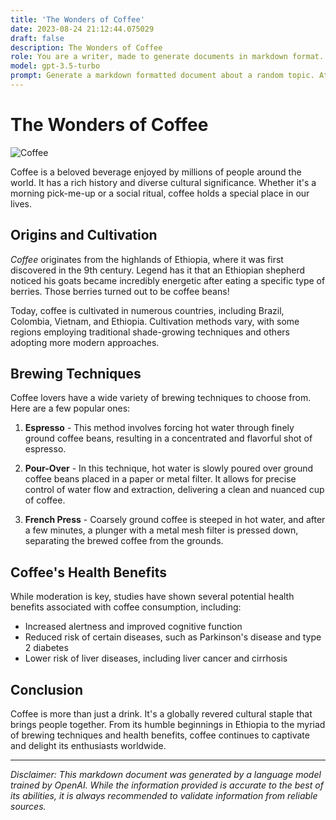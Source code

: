 ```yaml
---
title: 'The Wonders of Coffee'
date: 2023-08-24 21:12:44.075029
draft: false
description: The Wonders of Coffee
role: You are a writer, made to generate documents in markdown format. It is very important that all of the documents you generate are in valid markdown format.
model: gpt-3.5-turbo
prompt: Generate a markdown formatted document about a random topic. At the bottom, include a disclaimer explaining that the document was generated by you. The first line of the document should be the title. Make sure that the entire document is in proper markdown format, using a mix of various tags to make the document visually appealing.
---
```


# The Wonders of Coffee

![Coffee](https://images.unsplash.com/photo-1565297548663-b11a9fc5cba2?ixlib=rb-1.2.1&auto=format&fit=crop&w=1350&q=80)

Coffee is a beloved beverage enjoyed by millions of people around the world. It has a rich history and diverse cultural significance. Whether it's a morning pick-me-up or a social ritual, coffee holds a special place in our lives.

## Origins and Cultivation

*Coffee* originates from the highlands of Ethiopia, where it was first discovered in the 9th century. Legend has it that an Ethiopian shepherd noticed his goats became incredibly energetic after eating a specific type of berries. Those berries turned out to be coffee beans!

Today, coffee is cultivated in numerous countries, including Brazil, Colombia, Vietnam, and Ethiopia. Cultivation methods vary, with some regions employing traditional shade-growing techniques and others adopting more modern approaches.

## Brewing Techniques

Coffee lovers have a wide variety of brewing techniques to choose from. Here are a few popular ones:

1. **Espresso** - This method involves forcing hot water through finely ground coffee beans, resulting in a concentrated and flavorful shot of espresso.

2. **Pour-Over** - In this technique, hot water is slowly poured over ground coffee beans placed in a paper or metal filter. It allows for precise control of water flow and extraction, delivering a clean and nuanced cup of coffee.

3. **French Press** - Coarsely ground coffee is steeped in hot water, and after a few minutes, a plunger with a metal mesh filter is pressed down, separating the brewed coffee from the grounds.

## Coffee's Health Benefits

While moderation is key, studies have shown several potential health benefits associated with coffee consumption, including:

- Increased alertness and improved cognitive function
- Reduced risk of certain diseases, such as Parkinson's disease and type 2 diabetes
- Lower risk of liver diseases, including liver cancer and cirrhosis

## Conclusion

Coffee is more than just a drink. It's a globally revered cultural staple that brings people together. From its humble beginnings in Ethiopia to the myriad of brewing techniques and health benefits, coffee continues to captivate and delight its enthusiasts worldwide.

***

*Disclaimer: This markdown document was generated by a language model trained by OpenAI. While the information provided is accurate to the best of its abilities, it is always recommended to validate information from reliable sources.*